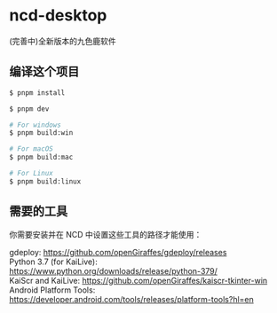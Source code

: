 # ncd-desktop

(完善中)全新版本的九色鹿软件

## 编译这个项目

```bash
$ pnpm install

$ pnpm dev

# For windows
$ pnpm build:win

# For macOS
$ pnpm build:mac

# For Linux
$ pnpm build:linux
```

## 需要的工具

你需要安装并在 NCD 中设置这些工具的路径才能使用：

gdeploy: https://github.com/openGiraffes/gdeploy/releases  
Python 3.7 (for KaiLive): https://www.python.org/downloads/release/python-379/  
KaiScr and KaiLive: https://github.com/openGiraffes/kaiscr-tkinter-win  
Android Platform Tools: https://developer.android.com/tools/releases/platform-tools?hl=en  
